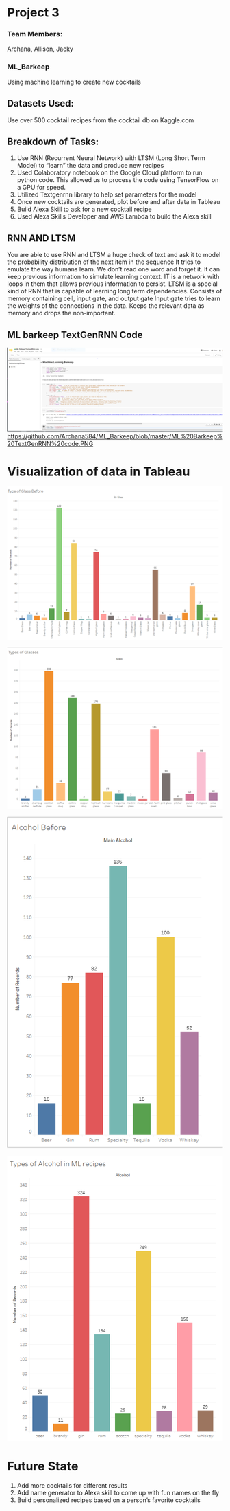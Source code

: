 # Project 3
### Team Members:
Archana, Allison, Jacky

### ML_Barkeep
Using machine learning to create new cocktails

## Datasets Used:
Use over 500 cocktail recipes from the cocktail db on Kaggle.com


## Breakdown of Tasks:
1. Use RNN (Recurrent Neural Network) with LTSM (Long Short Term Model) to “learn” the data and produce new recipes
2. Used Colaboratory notebook on the Google Cloud platform to run python code. This allowed us to process the code using TensorFlow on a   GPU for speed.
3. Utilized Textgenrnn library to help set parameters for the model
4. Once new cocktails are generated, plot before and after data in Tableau
5. Build Alexa Skill to ask for a new cocktail recipe
6. Used Alexa Skills Developer and AWS Lambda to build the Alexa skill

## RNN AND LTSM
You are able to use RNN and LTSM a huge check of text and ask it to model the probability distribution of the next item in the sequence
It tries to emulate the way humans learn.
We don’t read one word and forget it. It can keep previous information to simulate learning context. IT is a network with loops in them that allows previous information to persist.
LTSM is a special kind of RNN that is capable of learning long term dependencies.
Consists of memory containing cell, input gate, and output gate
Input gate tries to learn the weights of the connections in the data. Keeps the relevant data as memory and drops the non-important.



## ML barkeep TextGenRNN Code

![GitHub Logo](/ML%20Barkeep%20TextGenRNN%20code.PNG)
https://github.com/Archana584/ML_Barkeep/blob/master/ML%20Barkeep%20TextGenRNN%20code.PNG


# Visualization of data in Tableau
![GitHub Logo](/before%20glass.PNG)

![GitHub Logo](/after%20glass.PNG)

![GitHub Logo](/Before%20drink.PNG)

![GitHub Logo](/after%20drink.PNG)



# Future State
1. Add more cocktails for different results
2. Add name generator to Alexa skill to come up with fun names on the fly
3. Build personalized recipes based on a person’s favorite cocktails
